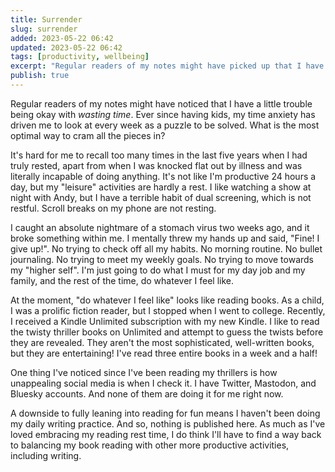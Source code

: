 ```yaml
---
title: Surrender
slug: surrender
added: 2023-05-22 06:42
updated: 2023-05-22 06:42
tags: [productivity, wellbeing]
excerpt: "Regular readers of my notes might have picked up that I have a little bit of trouble being okay with wasting time"
publish: true
---
```


Regular readers of my notes might have noticed that I have a little trouble being okay with *wasting time*. Ever since having kids, my time anxiety has driven me to look at every week as a puzzle to be solved. What is the most optimal way to cram all the pieces in? 

It's hard for me to recall too many times in the last five years when I had truly rested, apart from when I was knocked flat out by illness and was literally incapable of doing anything. It's not like I'm productive 24 hours a day, but my "leisure" activities are hardly a rest. I like watching a show at night with Andy, but I have a terrible habit of dual screening, which is not restful. Scroll breaks on my phone are not resting.

I caught an absolute nightmare of a stomach virus two weeks ago, and it broke something within me. I mentally threw my hands up and said, "Fine! I give up!". No trying to check off all my habits. No morning routine. No bullet journaling. No trying to meet my weekly goals. No trying to move towards my "higher self". I'm just going to do what I must for my day job and my family, and the rest of the time, do whatever I feel like.

At the moment, "do whatever I feel like" looks like reading books. As a child, I was a prolific fiction reader, but I stopped when I went to college. Recently, I received a Kindle Unlimited subscription with my new Kindle. I like to read the twisty thriller books on Unlimited and attempt to guess the twists before they are revealed. They aren't the most sophisticated, well-written books, but they are entertaining! I've read three entire books in a week and a half!

One thing I've noticed since I've been reading my thrillers is how unappealing social media is when I check it. I have Twitter, Mastodon, and Bluesky accounts. And none of them are doing it for me right now.

A downside to fully leaning into reading for fun means I haven't been doing my daily writing practice. And so, nothing is published here. As much as I've loved embracing my reading rest time, I do think I'll have to find a way back to balancing my book reading with other more productive activities, including writing. 
